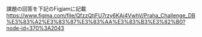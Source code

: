 課題の回答を下記のFigjamに記載
https://www.figma.com/file/QfzzQtjFU7rzy6KAi4VwhV/Praha_Challenge_DB%E3%83%A2%E3%83%87%E3%83%AA%E3%83%B3%E3%82%B0?node-id=370%3A2043